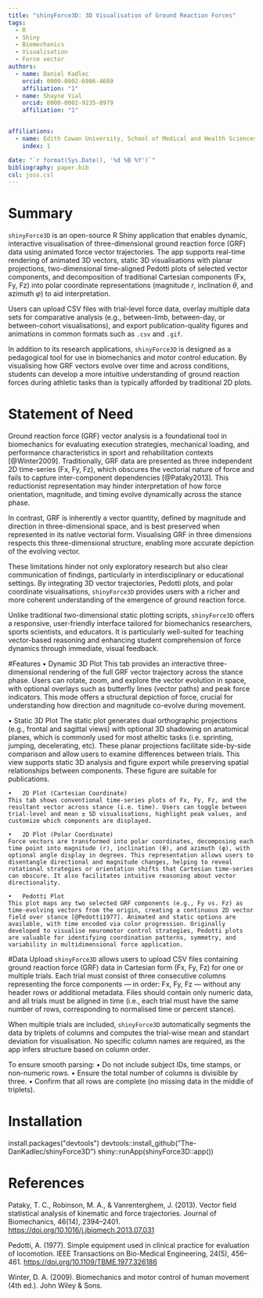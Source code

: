 ```yaml
---
title: "shinyForce3D: 3D Visualisation of Ground Reaction Forces"
tags:
  - R
  - Shiny
  - Biomechanics
  - Visualisation
  - Force vector
authors:
  - name: Daniel Kadlec
    orcid: 0000-0002-6986-4689
    affiliation: "1"
  - name: Shayne Vial
    orcid: 0000-0002-9235-8979
    affiliation: "1"


affiliations:
  - name: Edith Cowan University, School of Medical and Health Sciences
    index: 1

date: "`r format(Sys.Date(), '%d %B %Y')`"
bibliography: paper.bib
csl: joss.csl
---
```


# Summary
`shinyForce3D` is an open-source R Shiny application that enables dynamic, interactive visualisation of three-dimensional ground reaction force (GRF) data using animated force vector trajectories. The app supports real-time rendering of animated 3D vectors, static 3D visualisations with planar projections, two-dimensional time-aligned Pedotti plots of selected vector components, and decomposition of traditional Cartesian components (Fx, Fy, Fz) into polar coordinate representations (magnitude *r*, inclination *θ*, and azimuth *φ*) to aid interpretation.

Users can upload CSV files with trial-level force data, overlay multiple data sets for comparative analysis (e.g., between-limb, between-day, or between-cohort visualisations), and export publication-quality figures and animations in common formats such as `.csv` and `.gif`.

In addition to its research applications, `shinyForce3D` is designed as a pedagogical tool for use in biomechanics and motor control education. By visualising how GRF vectors evolve over time and across conditions, students can develop a more intuitive understanding of ground reaction forces during athletic tasks than is typically afforded by traditional 2D plots.


# Statement of Need
Ground reaction force (GRF) vector analysis is a foundational tool in biomechanics for evaluating execution strategies, mechanical loading, and performance characteristics in sport and rehabilitation contexts [@Winter2009]. Traditionally, GRF data are presented as three independent 2D time-series (Fx, Fy, Fz), which obscures the vectorial nature of force and fails to capture inter-component dependencies [@Pataky2013]. This reductionist representation may hinder interpretation of how force orientation, magnitude, and timing evolve dynamically across the stance phase.

In contrast, GRF is inherently a vector quantity, defined by magnitude and direction in three-dimensional space, and is best preserved when represented in its native vectorial form. Visualising GRF in three dimensions respects this three-dimensional structure, enabling more accurate depiction of the evolving vector. 

These limitations hinder not only exploratory research but also clear communication of findings, particularly in interdisciplinary or educational settings. By integrating 3D vector trajectories, Pedotti plots, and polar coordinate visualisations, `shinyForce3D` provides users with a richer and more coherent understanding of the emergence of ground reaction force.

Unlike traditional two-dimensional static plotting scripts, `shinyForce3D` offers a responsive, user-friendly interface tailored for biomechanics researchers, sports scientists, and educators. It is particularly well-suited for teaching vector-based reasoning and enhancing student comprehension of force dynamics through immediate, visual feedback.


#Features
•	Dynamic 3D Plot
	This tab provides an interactive three-dimensional rendering of the full GRF vector trajectory across the stance phase. Users can rotate, zoom, and explore the vector evolution in space, with optional overlays such as butterfly lines (vector paths) and peak force indicators. This mode offers a structural depiction of force, crucial for understanding how direction and magnitude co-evolve during movement.
	
•	Static 3D Plot
	The static plot generates dual orthographic projections (e.g., frontal and sagittal views) with optional 3D shadowing on anatomical planes, which is commonly used for most atheltic tasks (i.e. sprinting, jumping, decelerating, etc). These planar projections facilitate side-by-side comparison and allow users to examine differences between trials. This view supports static 3D analysis and figure export while preserving spatial relationships between components. These figure are suitable for publications.
	
	•	2D Plot (Cartesian Coordinate)
	This tab shows conventional time-series plots of Fx, Fy, Fz, and the resultant vector across stance (i.e. time). Users can toggle between trial-level and mean ± SD visualisations, highlight peak values, and customize which components are displayed.
	
	•	2D Plot (Polar Coordinate)
	Force vectors are transformed into polar coordinates, decomposing each time point into magnitude (r), inclination (θ), and azimuth (φ), with optional angle display in degrees. This representation allows users to disentangle directional and magnitude changes, helping to reveal rotational strategies or orientation shifts that Cartesian time-series can obscure. It also facilitates intuitive reasoning about vector directionality.
	
	•	Pedotti Plot
	This plot maps any two selected GRF components (e.g., Fy vs. Fz) as time-evolving vectors from the origin, creating a continuous 2D vector field over stance [@Pedotti1977]. Animated and static options are available, with time encoded via color progression. Originally developed to visualise neuromotor control strategies, Pedotti plots are valuable for identifying coordination patterns, symmetry, and variability in multidimensional force application.
	
	
#Data Upload
`shinyForce3D` allows users to upload CSV files containing ground reaction force (GRF) data in Cartesian form (Fx, Fy, Fz) for one or multiple trials. Each trial must consist of three consecutive columns representing the force components — in order: Fx, Fy, Fz — without any header rows or additional metadata. Files should contain only numeric data, and all trials must be aligned in time (i.e., each trial must have the same number of rows, corresponding to normalised time or percent stance).

When multiple trials are included, `shinyForce3D` automatically segments the data by triplets of columns and computes the trial-wise mean and standart deviation for visualisation. No specific column names are required, as the app infers structure based on column order.

To ensure smooth parsing:
	•	Do not include subject IDs, time stamps, or non-numeric rows.
	•	Ensure the total number of columns is divisible by three.
	•	Confirm that all rows are complete (no missing data in the middle of triplets).


# Installation
install.packages("devtools")
devtools::install_github("The-DanKadlec/shinyForce3D")
shiny::runApp(shinyForce3D::app())

# References
Pataky, T. C., Robinson, M. A., & Vanrenterghem, J. (2013). Vector field statistical analysis of kinematic and force trajectories. Journal of Biomechanics, 46(14), 2394–2401. https://doi.org/10.1016/j.jbiomech.2013.07.031

Pedotti, A. (1977). Simple equipment used in clinical practice for evaluation of locomotion. IEEE Transactions on Bio-Medical Engineering, 24(5), 456–461. https://doi.org/10.1109/TBME.1977.326186

Winter, D. A. (2009). Biomechanics and motor control of human movement (4th ed.). John Wiley & Sons.
